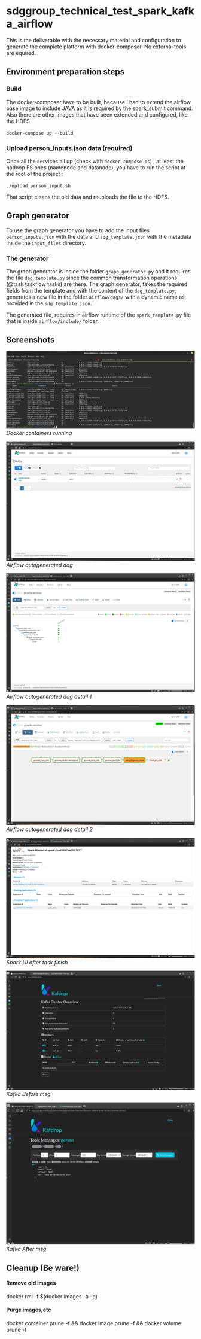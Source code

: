 
# sdggroup_technical_test_spark_kafka_airflow
This is the deliverable with the necessary material and configuration to generate the complete platform with docker-composer. No external tools are equired.

## Environment preparation steps

### Build
The docker-composer have to be built, because I had to extend the airflow base image to include JAVA as it is required by the spark_submit command. Also there are other images that have been extended and configured, like the HDFS

`docker-compose up --build`

### Upload person_inputs.json data (required)
Once all the services all up (check with `docker-compose ps`) , at least the hadoop FS ones (namenode and datanode), you have to run the script at the root of the project :

`./upload_person_input.sh`

That script cleans the old data and reuploads the file to the HDFS.

## Graph generator
To use the graph generator you have to add the input files `person_inputs.json` with the data and `sdg_template.json` with the metadata inside the `input_files` directory.

### The generator
The graph generator is inside the folder `graph_generator.py` and it requires the file `dag_template.py` since the common transformation operations (@task taskflow tasks) are there. The graph generator, takes the required fields from the template and with the content of the `dag_template.py`, generates a new file in the folder `airflow/dags/` with a dynamic name as provided in the `sdg_template.json`.

The generated file, requires in airflow runtime of the `spark_template.py` file that is inside `airflow/include/` folder.

## Screenshots

![Docker containers running](/screenshots/docker_ps.png?raw=true)
*Docker containers running*

![Airflow autogenerated dag](/screenshots/airflow_gen_flow1.png)
*Airflow autogenerated dag*

![Airflow autogenerated dag detail 1](/screenshots/airflow_gen_flow2.png)
*Airflow autogenerated dag detail 1*

![Airflow autogenerated dag detail 2](/screenshots/airflow_gen_flow3.png)
*Airflow autogenerated dag detail 2*

![Spark UI after task finish](/screenshots/spark_ui1.png)
*Spark UI after task finish*

![Kafka Before msg](/screenshots/kafka1.png)
*Kafka Before msg*

![Kafka After msg](/screenshots/kafka2.png)
*Kafka After msg*

## Cleanup (Be ware!)

#### Remove old images
docker rmi -f $(docker images -a -q)
#### Purge images,etc
docker container prune -f && docker image prune -f && docker volume prune -f
